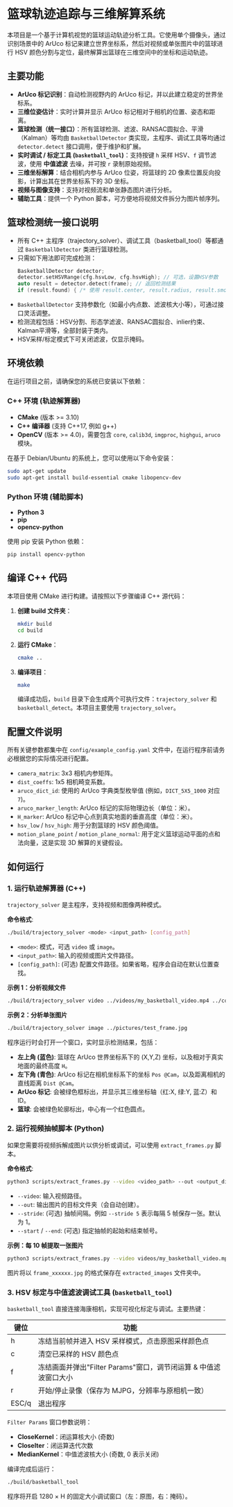 # 篮球轨迹追踪与三维解算系统

本项目是一个基于计算机视觉的篮球运动轨迹分析工具。它使用单个摄像头，通过识别场景中的 ArUco 标记来建立世界坐标系，然后对视频或单张图片中的篮球进行 HSV 颜色分割与定位，最终解算出篮球在三维空间中的坐标和运动轨迹。

## 主要功能

- **ArUco 标记识别**：自动检测视野内的 ArUco 标记，并以此建立稳定的世界坐标系。
- **三维位姿估计**：实时计算并显示 ArUco 标记相对于相机的位置、姿态和距离。
- **篮球检测（统一接口）**：所有篮球检测、滤波、RANSAC圆拟合、平滑（Kalman）等均由 `BasketballDetector` 类实现，主程序、调试工具等均通过 `detector.detect` 接口调用，便于维护和扩展。
- **实时调试 / 标定工具 (`basketball_tool`)**：支持按键 `h` 采样 HSV、`f` 调节滤波，使用 **中值滤波** 去噪，并可按 `r` 录制原始视频。
- **三维坐标解算**：结合相机内参与 ArUco 位姿，将篮球的 2D 像素位置反向投影，计算出其在世界坐标系下的 3D 坐标。
- **视频与图像支持**：支持对视频流和单张静态图片进行分析。
- **辅助工具**：提供一个 Python 脚本，可方便地将视频文件拆分为图片帧序列。

## 篮球检测统一接口说明

- 所有 C++ 主程序（trajectory_solver）、调试工具（basketball_tool）等都通过 `BasketballDetector` 类进行篮球检测。
- 只需如下用法即可完成检测：
  ```cpp
  BasketballDetector detector;
  detector.setHSVRange(cfg.hsvLow, cfg.hsvHigh); // 可选，设置HSV参数
  auto result = detector.detect(frame); // 返回检测结果
  if (result.found) { /* 使用 result.center, result.radius, result.smoothedCenter 等 */ }
  ```
- `BasketballDetector` 支持参数化（如最小内点数、滤波核大小等），可通过接口灵活调整。
- 检测流程包括：HSV分割、形态学滤波、RANSAC圆拟合、inlier约束、Kalman平滑等，全部封装于类内。
- HSV采样/标定模式下可关闭滤波，仅显示掩码。

## 环境依赖

在运行项目之前，请确保您的系统已安装以下依赖：

### C++ 环境 (轨迹解算器)
- **CMake** (版本 >= 3.10)
- **C++ 编译器** (支持 C++17, 例如 g++)
- **OpenCV** (版本 >= 4.0)，需要包含 `core`, `calib3d`, `imgproc`, `highgui`, `aruco` 模块。

在基于 Debian/Ubuntu 的系统上，您可以使用以下命令安装：
```bash
sudo apt-get update
sudo apt-get install build-essential cmake libopencv-dev
```

### Python 环境 (辅助脚本)
- **Python 3**
- **pip**
- **opencv-python**

使用 pip 安装 Python 依赖：
```bash
pip install opencv-python
```

## 编译 C++ 代码

本项目使用 CMake 进行构建。请按照以下步骤编译 C++ 源代码：

1.  **创建 build 文件夹**：
    ```bash
    mkdir build
    cd build
    ```

2.  **运行 CMake**：
    ```bash
    cmake ..
    ```

3.  **编译项目**：
    ```bash
    make
    ```
    编译成功后，`build` 目录下会生成两个可执行文件：`trajectory_solver` 和 `basketball_detect`。本项目主要使用 `trajectory_solver`。

## 配置文件说明

所有关键参数都集中在 `config/example_config.yaml` 文件中，在运行程序前请务必根据您的实际情况进行配置。

- `camera_matrix`: 3x3 相机内参矩阵。
- `dist_coeffs`: 1x5 相机畸变系数。
- `aruco_dict_id`: 使用的 ArUco 字典类型枚举值 (例如，`DICT_5X5_1000` 对应 `7`)。
- `aruco_marker_length`: ArUco 标记的实际物理边长（单位：米）。
- `H_marker`: ArUco 标记中心点到真实地面的垂直高度（单位：米）。
- `hsv_low` / `hsv_high`: 用于分割篮球的 HSV 颜色阈值。
- `motion_plane_point` / `motion_plane_normal`: 用于定义篮球运动平面的点和法向量，这是实现 3D 解算的关键假设。

## 如何运行

### 1. 运行轨迹解算器 (C++)

`trajectory_solver` 是主程序，支持视频和图像两种模式。

**命令格式**:
```bash
./build/trajectory_solver <mode> <input_path> [config_path]
```
- `<mode>`: 模式，可选 `video` 或 `image`。
- `<input_path>`: 输入的视频或图片文件路径。
- `[config_path]`: (可选) 配置文件路径。如果省略，程序会自动在默认位置查找。

**示例 1：分析视频文件**
```bash
./build/trajectory_solver video ../videos/my_basketball_video.mp4 ../config/example_config.yaml
```

**示例 2：分析单张图片**
```bash
./build/trajectory_solver image ../pictures/test_frame.jpg
```

程序运行时会打开一个窗口，实时显示检测结果，包括：
- **左上角 (蓝色)**: 篮球在 ArUco 世界坐标系下的 (X,Y,Z) 坐标，以及相对于真实地面的最终高度 `H`。
- **左下角 (青色)**: ArUco 标记在相机坐标系下的坐标 `Pos @Cam`，以及距离相机的直线距离 `Dist @Cam`。
- **ArUco 标记**: 会被绿色框标出，并显示其三维坐标轴（红:X, 绿:Y, 蓝:Z）和 ID。
- **篮球**: 会被绿色轮廓标出，中心有一个红色圆点。

### 2. 运行视频抽帧脚本 (Python)

如果您需要将视频拆解成图片以供分析或调试，可以使用 `extract_frames.py` 脚本。

**命令格式**:
```bash
python3 scripts/extract_frames.py --video <video_path> --out <output_dir> [options]
```
- `--video`: 输入视频路径。
- `--out`: 输出图片的目标文件夹（会自动创建）。
- `--stride`: (可选) 抽帧间隔。例如 `--stride 5` 表示每隔 5 帧保存一张。默认为 1。
- `--start` / `--end`: (可选) 指定抽帧的起始和结束帧号。

**示例：每 10 帧提取一张图片**
```bash
python3 scripts/extract_frames.py --video videos/my_basketball_video.mp4 --out extracted_images --stride 10
```
图片将以 `frame_xxxxxx.jpg` 的格式保存在 `extracted_images` 文件夹中。

### 3. HSV 标定与中值滤波调试工具 (`basketball_tool`)

`basketball_tool` 直接连接海康相机，实现可视化标定与调试。主要热键：

| 键位 | 功能 |
| ---- | -------------------------------------------------------------- |
| h    | 冻结当前帧并进入 HSV 采样模式，点击原图采样颜色点 |
| c    | 清空已采样的 HSV 颜色点 |
| f    | 冻结画面并弹出"Filter Params"窗口，调节闭运算 & 中值滤波窗口大小 |
| r    | 开始/停止录像（保存为 MJPG，分辨率与原相机一致） |
| ESC/q| 退出程序 |

`Filter Params` 窗口参数说明：

* **CloseKernel**：闭运算核大小 (奇数)
* **CloseIter**：闭运算迭代次数
* **MedianKernel**：中值滤波核大小 (奇数, 0 表示关闭)

编译完成后运行：

```bash
./build/basketball_tool
```

程序将开启 1280 × H 的固定大小调试窗口（左：原图，右：掩码）。 
